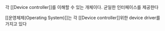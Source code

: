 각 [[Device controller]]를 이해할 수 있는 개체이다. 균일한 인터페이스를 제공한다

[[운영체제(Operating System)]]는 각 [[Device controller]]위한 device driver를 가지고 있다

